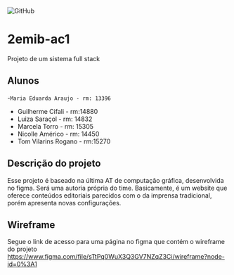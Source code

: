 ![GitHub](https://img.shields.io/github/license/2emib-ac1/2emib-ac1?style=flat-square)

# 2emib-ac1
Projeto de um sistema full stack

## Alunos
-`Maria Eduarda Araujo - rm: 13396`
- Guilherme Cifali - rm:14880
- Luiza Saraçol - rm: 14832
- Marcela Torro - rm: 15305
- Nicolle Américo - rm: 14450
- Tom Vilarins Rogano - rm:15270

## Descrição do projeto
Esse projeto é baseado na última AT de computação gráfica, desenvolvida no figma. Será uma autoria própria do time. Basicamente, é um website que oferece conteúdos editoriais parecidos com o da imprensa tradicional, porém apresenta novas configurações.

## Wireframe
Segue o link de acesso para uma página no figma que contém o wireframe do projeto
https://www.figma.com/file/sTtPq0WuX3Q3GV7NZqZ3Ci/wireframe?node-id=0%3A1
